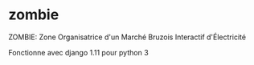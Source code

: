 # zombie
ZOMBIE: Zone Organisatrice d'un Marché Bruzois Interactif d'Électricité

Fonctionne avec django 1.11 pour python 3
